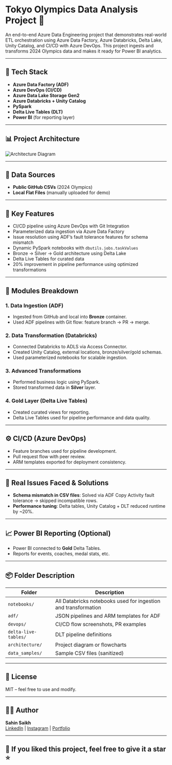 # Tokyo Olympics Data Analysis Project 🚀

An end-to-end Azure Data Engineering project that demonstrates real-world ETL orchestration using Azure Data Factory, Azure Databricks, Delta Lake, Unity Catalog, and CI/CD with Azure DevOps. This project ingests and transforms 2024 Olympics data and makes it ready for Power BI analytics.

---

## 🔧 Tech Stack

- **Azure Data Factory (ADF)**
- **Azure DevOps (CI/CD)**
- **Azure Data Lake Storage Gen2**
- **Azure Databricks + Unity Catalog**
- **PySpark**
- **Delta Live Tables (DLT)**
- **Power BI** (for reporting layer)

---

## 📊 Project Architecture

![Architecture Diagram](./architecture/project-architecture.png)

---

## 📁 Data Sources

- **Public GitHub CSVs** (2024 Olympics)
- **Local Flat Files** (manually uploaded for demo)

---

## 🚀 Key Features

- CI/CD pipeline using Azure DevOps with Git Integration
- Parameterized data ingestion via Azure Data Factory
- Issue resolution using ADF’s fault tolerance features for schema mismatch
- Dynamic PySpark notebooks with `dbutils.jobs.taskValues`
- Bronze → Silver → Gold architecture using Delta Lake
- Delta Live Tables for curated data
- 20% improvement in pipeline performance using optimized transformations

---

## 📌 Modules Breakdown

### 1. Data Ingestion (ADF)
- Ingested from GitHub and local into **Bronze** container.
- Used ADF pipelines with Git flow: feature branch → PR → merge.

### 2. Data Transformation (Databricks)
- Connected Databricks to ADLS via Access Connector.
- Created Unity Catalog, external locations, bronze/silver/gold schemas.
- Used parameterized notebooks for scalable ingestion.

### 3. Advanced Transformations
- Performed business logic using PySpark.
- Stored transformed data in **Silver** layer.

### 4. Gold Layer (Delta Live Tables)
- Created curated views for reporting.
- Delta Live Tables used for pipeline performance and data quality.

---

## ⚙️ CI/CD (Azure DevOps)

- Feature branches used for pipeline development.
- Pull request flow with peer review.
- ARM templates exported for deployment consistency.

---

## 🐞 Real Issues Faced & Solutions

- **Schema mismatch in CSV files**: Solved via ADF Copy Activity fault tolerance → skipped incompatible rows.
- **Performance tuning**: Delta tables, Unity Catalog + DLT reduced runtime by ~20%.

---

## 📈 Power BI Reporting (Optional)
- Power BI connected to **Gold** Delta Tables.
- Reports for events, coaches, medal stats, etc.

---

## 📦 Folder Description

| Folder | Description |
|--------|-------------|
| `notebooks/` | All Databricks notebooks used for ingestion and transformation |
| `adf/` | JSON pipelines and ARM templates for ADF |
| `devops/` | CI/CD flow screenshots, PR examples |
| `delta-live-tables/` | DLT pipeline definitions |
| `architecture/` | Project diagram or flowcharts |
| `data_samples/` | Sample CSV files (sanitized) |

---

## 📜 License

MIT – feel free to use and modify.

---

## 🙋‍♂️ Author

**Sahin Saikh**  
[LinkedIn](https://www.linkedin.com/in/sahin-saikh/) | [Instagram](https://www.instagram.com/thatdataguy.in) | [Portfolio](https://overjoyed-leaf-03a.notion.site/thatdataguy-in-1da84b1a70fe8040b465fcf789b8fc3b)

---

## 🌟 If you liked this project, feel free to give it a star ⭐
